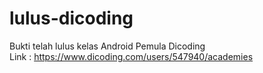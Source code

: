 # lulus-dicoding
Bukti telah lulus kelas Android Pemula Dicoding <br>
Link : 
https://www.dicoding.com/users/547940/academies
